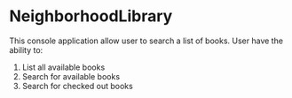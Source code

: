 # NeighborhoodLibrary

This console application allow user to search a list of books. User have the ability to:


1. List all available books
2. Search for available books
3. Search for checked out books